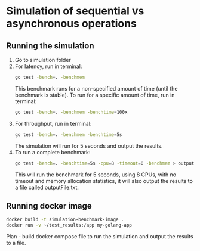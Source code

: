 # Simulation of sequential vs asynchronous operations

## Running the simulation
1. Go to simulation folder
2. For latency, run in terminal:
    ```bash
    go test -bench=. -benchmem
    ```
   This benchmark runs for a non-specified amount of time (until the benchmark is stable). To run for a specific amount of time, run in terminal:
    ```bash
    go test -bench=. -benchmem -benchtime=100x
    ```
3. For throughput, run in terminal:
    ```bash
    go test -bench=. -benchmem -benchtime=5s
    ```
   The simulation will run for 5 seconds and output the results.
4. To run a complete benchmark:
    ```bash
    go test -bench=. -benchtime=5s -cpu=8 -timeout=0 -benchmem > outputFile.txt
    ```
   This will run the benchmark for 5 seconds, using 8 CPUs, with no timeout and memory allocation statistics, it will also output the results to a file called outputFile.txt.

## Running docker image
```bash
docker build -t simulation-benchmark-image .
docker run -v ~/test_results:/app my-golang-app
```

Plan - build docker compose file to run the simulation and output the results to a file.

